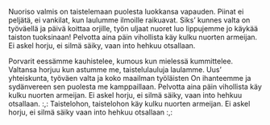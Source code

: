 Nuoriso valmis on taistelemaan puolesta luokkansa vapauden.
Piinat ei peljätä, ei vankilat, kun laulumme ilmoille raikuavat.
Siks’ kunnes valta on työväellä ja päivä koittaa orjille,
työn uljaat nuoret luo lippujemme jo käykää taiston tuoksinaan!
Pelvotta aina päin vihollista käy kulku nuorten armeijan.
Ei askel horju, ei silmä säiky, vaan into hehkuu otsallaan.

Porvarit eessämme kauhistelee, kumous kun mielessä kummittelee.
Valtansa horjuu kun astumme me, taistelulauluja laulamme.
Uus’ yhteiskunta, työväen valta ja koko maailman työläisten
On ihanteemme ja sydänvereen sen puolesta me kamppaillaan.
Pelvotta aina päin vihollista käy kulku nuorten armeijan.
Ei askel horju, ei silmä säiky, vaan into hehkuu otsallaan.
:,: Taistelohon, taistelohon käy kulku nuorten armeijan.
Ei askel horju, ei silmä säiky vaan into hehkuu otsallaan :,:
